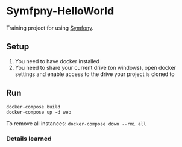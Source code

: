 # Symfpny-HelloWorld
Training project for using [Symfony](http://symfony.com/).

## Setup
1. You need to have docker installed
2. You need to share your current drive (on windows), open docker settings and enable access to the drive your project is cloned to

## Run
```
docker-compose build
docker-compose up -d web
```

To remove all instances: `docker-compose down --rmi all`

### Details learned
